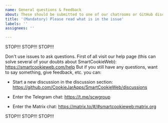 ```yaml
---
name: General questions & Feedback
about: These should be submitted to one of our chatrooms or GitHub discussions
title: '(Mandatory) Please read what is in the issue'
labels: ''
assignees: ''

---
```


STOP!!! STOP!!! STOP!!!

Don't use issues to ask questions.
First of all visit our help page (this can solve several of your doubts about SmartCookieWeb): https://smartcookieweb.com/help
But if you still have any questions, want to say something, give feedback, etc. you can:

- Start a new discussion in the discussion section: https://github.com/CookieJarApps/SmartCookieWeb/discussions

- Enter the Telegram chat: https://t.me/scwgroup

- Enter the Matrix chat: https://matrix.to/#/#smartcookieweb:matrix.org

STOP!!! STOP!!! STOP!!!
